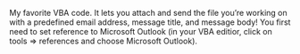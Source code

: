 My favorite VBA code. It lets you attach and send the file you’re working on with a predefined email address, message title, and message body! You first need to set reference to Microsoft Outlook (in your VBA editior, click on tools => references and choose Microsoft Outlook).